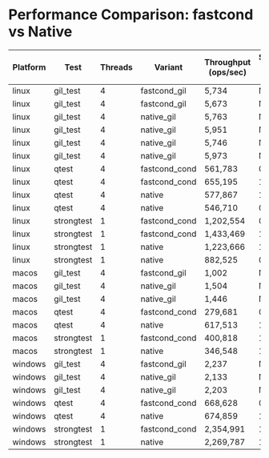 # Performance Comparison: fastcond vs Native

| Platform | Test | Threads | Variant | Throughput (ops/sec) | Speedup vs Native |
|----------|------|---------|---------|---------------------|-------------------|
| linux | gil_test | 4 | fastcond_gil | 5,734 | N/A |
| linux | gil_test | 4 | fastcond_gil | 5,673 | N/A |
| linux | gil_test | 4 | native_gil | 5,763 | N/A |
| linux | gil_test | 4 | native_gil | 5,951 | N/A |
| linux | gil_test | 4 | native_gil | 5,746 | N/A |
| linux | gil_test | 4 | native_gil | 5,973 | N/A |
| linux | qtest | 4 | fastcond_cond | 561,783 | 0.97x |
| linux | qtest | 4 | fastcond_cond | 655,195 | 1.13x |
| linux | qtest | 4 | native | 577,867 | 1.00x |
| linux | qtest | 4 | native | 546,710 | 0.95x |
| linux | strongtest | 1 | fastcond_cond | 1,202,554 | 0.98x |
| linux | strongtest | 1 | fastcond_cond | 1,433,469 | 1.17x |
| linux | strongtest | 1 | native | 1,223,666 | 1.00x |
| linux | strongtest | 1 | native | 882,525 | 0.72x |
| macos | gil_test | 4 | fastcond_gil | 1,002 | N/A |
| macos | gil_test | 4 | native_gil | 1,504 | N/A |
| macos | gil_test | 4 | native_gil | 1,446 | N/A |
| macos | qtest | 4 | fastcond_cond | 279,681 | 0.45x |
| macos | qtest | 4 | native | 617,513 | 1.00x |
| macos | strongtest | 1 | fastcond_cond | 400,818 | 1.16x |
| macos | strongtest | 1 | native | 346,548 | 1.00x |
| windows | gil_test | 4 | fastcond_gil | 2,237 | N/A |
| windows | gil_test | 4 | native_gil | 2,133 | N/A |
| windows | gil_test | 4 | native_gil | 2,203 | N/A |
| windows | qtest | 4 | fastcond_cond | 668,628 | 0.99x |
| windows | qtest | 4 | native | 674,859 | 1.00x |
| windows | strongtest | 1 | fastcond_cond | 2,354,991 | 1.04x |
| windows | strongtest | 1 | native | 2,269,787 | 1.00x |